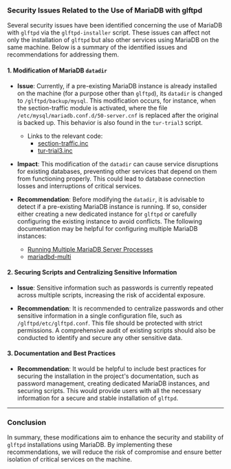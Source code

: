 ### Security Issues Related to the Use of MariaDB with glftpd

Several security issues have been identified concerning the use of MariaDB with `glftpd` via the `glftpd-installer` script. These issues can affect not only the installation of `glftpd` but also other services using MariaDB on the same machine. Below is a summary of the identified issues and recommendations for addressing them.

#### 1. **Modification of MariaDB `datadir`**
- **Issue**: Currently, if a pre-existing MariaDB instance is already installed on the machine (for a purpose other than `glftpd`), its `datadir` is changed to `/glftpd/backup/mysql`. This modification occurs, for instance, when the section-traffic module is activated, where the file `/etc/mysql/mariadb.conf.d/50-server.cnf` is replaced after the original is backed up. This behavior is also found in the `tur-trial3` script.
  - Links to the relevant code:
    - [section-traffic.inc](https://github.com/teqnodude/glftpd-installer/blob/master/packages/modules/section-traffic/section-traffic.inc#L34)
    - [tur-trial3.inc](https://github.com/teqnodude/glftpd-installer/blob/master/packages/modules/tur-trial3/tur-trial3.inc#L40)
  
- **Impact**: This modification of the `datadir` can cause service disruptions for existing databases, preventing other services that depend on them from functioning properly. This could lead to database connection losses and interruptions of critical services.
  
- **Recommendation**: Before modifying the `datadir`, it is advisable to detect if a pre-existing MariaDB instance is running. If so, consider either creating a new dedicated instance for `glftpd` or carefully configuring the existing instance to avoid conflicts. The following documentation may be helpful for configuring multiple MariaDB instances:
  - [Running Multiple MariaDB Server Processes](https://mariadb.com/kb/en/running-multiple-mariadb-server-processes/)
  - [mariadbd-multi](https://mariadb.com/kb/en/mariadbd-multi/)

#### 2. **Securing Scripts and Centralizing Sensitive Information**
- **Issue**: Sensitive information such as passwords is currently repeated across multiple scripts, increasing the risk of accidental exposure.

- **Recommendation**: It is recommended to centralize passwords and other sensitive information in a single configuration file, such as `/glftpd/etc/glftpd.conf`. This file should be protected with strict permissions. A comprehensive audit of existing scripts should also be conducted to identify and secure any other sensitive data.

#### 3. **Documentation and Best Practices**
- **Recommendation**: It would be helpful to include best practices for securing the installation in the project's documentation, such as password management, creating dedicated MariaDB instances, and securing scripts. This would provide users with all the necessary information for a secure and stable installation of `glftpd`.

---

### Conclusion

In summary, these modifications aim to enhance the security and stability of `glftpd` installations using MariaDB. By implementing these recommendations, we will reduce the risk of compromise and ensure better isolation of critical services on the machine.
